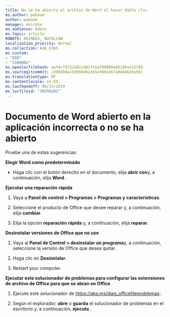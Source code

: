 ```yaml
---
title: No se ha abierto el archivo de Word al hacer doble clic
ms.author: pebaum
author: pebaum
manager: mnirkhe
ms.audience: Admin
ms.topic: article
ROBOTS: NOINDEX, NOFOLLOW
localization_priority: Normal
ms.collection: Adm_O365
ms.custom:
- "850"
- "2100002"
ms.openlocfilehash: aaf4cf8f22a81c601f41ef00080aeb1d8a7e2789
ms.sourcegitcommit: 1d98db8acb9959aba3b5e308a567ade6b62da56c
ms.translationtype: MT
ms.contentlocale: es-ES
ms.lasthandoff: 08/22/2019
ms.locfileid: "36558202"
---
```

# <a name="word-document-opened-in-the-wrong-app-or-didnt-open"></a>Documento de Word abierto en la aplicación incorrecta o no se ha abierto

Pruebe una de estas sugerencias:

**Elegir Word como predeterminado**

- Haga clic con el botón derecho en el documento, elija **abrir con**y, a continuación, elija **Word** .

**Ejecutar una reparación rápida**

1. Vaya a **Panel de control > Programas > Programas y características**.

2. Seleccione el producto de Office que desee reparar y, a continuación, elija **cambiar**.

3. Elija la opción **reparación rápida** y, a continuación, elija **reparar**.

**Desinstalar versiones de Office que no use**

1. Vaya al **Panel de Control > desinstalar un programa**y, a continuación, seleccione la versión de Office que desea quitar.

2. Haga clic en **Desinstalar**.

3. Restart your computer.

**Ejecutar este solucionador de problemas para configurar las extensiones de archivo de Office para que se abran en Office**

1. Ejecute este solucionador de https://aka.ms/diag_officefileproblemas:.

2. Según el explorador, **abre** o **guarda** el solucionador de problemas en el escritorio y, a continuación, **ejecuta** .
